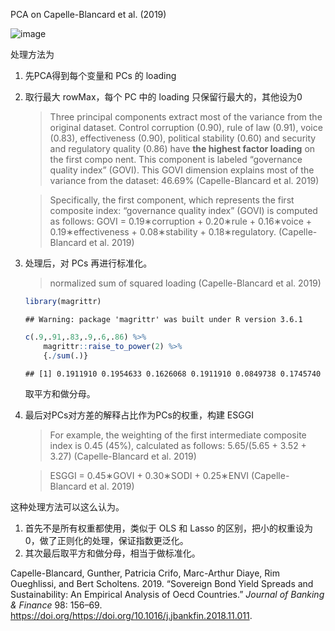 
PCA on Capelle-Blancard et al. (2019)

![image](https://user-images.githubusercontent.com/15884785/76081809-e527e280-5fe4-11ea-9f68-b09389c7e1be.png)

处理方法为

1.  先PCA得到每个变量和 PCs 的 loading

2.  取行最大 rowMax，每个 PC 中的 loading 只保留行最大的，其他设为0
    
    > Three principal components extract most of the variance from the
    > original dataset. Control corruption (0.90), rule of law (0.91),
    > voice (0.83), effectiveness (0.90), political stability (0.60) and
    > security and regulatory quality (0.86) have **the highest factor
    > loading** on the first compo nent. This component is labeled
    > “governance quality index” (GOVI). This GOVI dimension explains
    > most of the variance from the dataset: 46.69% (Capelle-Blancard et
    > al. 2019)
    
    > Specifically, the first component, which represents the first
    > composite index: “governance quality index” (GOVI) is computed as
    > follows: GOVI = 0.19∗corruption + 0.20∗rule + 0.16∗voice +
    > 0.19∗effectiveness + 0.08∗stability + 0.18∗regulatory.
    > (Capelle-Blancard et al. 2019)

3.  处理后，对 PCs 再进行标准化。
    
    > normalized sum of squared loading (Capelle-Blancard et al. 2019)
    
    ``` r
    library(magrittr)
    ```
    
        ## Warning: package 'magrittr' was built under R version 3.6.1
    
    ``` r
    c(.9,.91,.83,.9,.6,.86) %>% 
        magrittr::raise_to_power(2) %>% 
        {./sum(.)}
    ```
    
        ## [1] 0.1911910 0.1954633 0.1626068 0.1911910 0.0849738 0.1745740
    
    取平方和做分母。

4.  最后对PCs对方差的解释占比作为PCs的权重，构建 ESGGI
    
    > For example, the weighting of the first intermediate composite
    > index is 0.45 (45%), calculated as follows: 5.65/(5.65 + 3.52 +
    > 3.27) (Capelle-Blancard et al. 2019)
    
    > ESGGI = 0.45∗GOVI + 0.30∗SODI + 0.25∗ENVI (Capelle-Blancard et al.
    > 2019)

这种处理方法可以这么认为。

1.  首先不是所有权重都使用，类似于 OLS 和 Lasso 的区别，把小的权重设为0，做了正则化的处理，保证指数更泛化。
2.  其次最后取平方和做分母，相当于做标准化。

<div id="refs" class="references">

<div id="ref-CAPELLEBLANCARD2019156">

Capelle-Blancard, Gunther, Patricia Crifo, Marc-Arthur Diaye, Rim
Oueghlissi, and Bert Scholtens. 2019. “Sovereign Bond Yield Spreads and
Sustainability: An Empirical Analysis of Oecd Countries.” *Journal of
Banking & Finance* 98: 156–69.
<https://doi.org/https://doi.org/10.1016/j.jbankfin.2018.11.011>.

</div>

</div>
